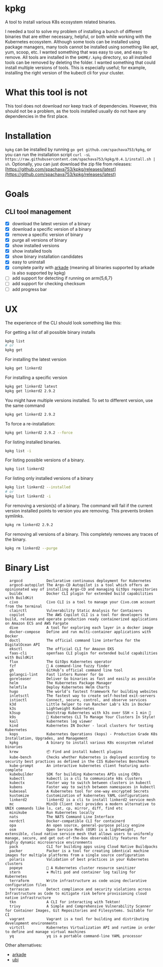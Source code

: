 # kpkg

A tool to install various K8s ecosystem related binaries.

I needed a tool to solve my problem of installing a bunch of different binaries that are either necessary, helpful, or
both while working with the Kubernetes ecosystem. Although some tools can be installed using package managers, many
tools cannot be installed using something like apt, yum, scoop, etc. I wanted something that was easy to use, and easy
to remove. All tools are installed in the `$HOME/.kpkg` directory, so all installed tools can be removed by deleting the
folder. I wanted something that could install multiple versions of tools. This is especially useful; for example,
installing the right version of the kubectl cli for your cluster.

# What this tool is not

This tool does not download nor keep track of dependencies. However, this should not be a problem, as the tools
installed usually do not have any dependencies in the first place.

# Installation

`kpkg` can be installed by running `go get github.com/spachava753/kpkg`, or you can run the installation
script `curl -sL https://raw.githubusercontent.com/spachava753/kpkg/0.4.1/install.sh | sh`. Optionally, you can just
download the zip file from
releases: [https://github.com/spachava753/kpkg/releases/latest](https://github.com/spachava753/kpkg/releases/latest)

# Goals

## CLI tool management

- [x] download the latest version of a binary
- [x] download a specific version of a binary
- [x] remove a specific version of binary
- [x] purge all versions of binary
- [x] show installed versions
- [x] show installed tools
- [x] show binary installation candidates
- [x] easy to uninstall
- [x] complete parity with [arkade](https://github.com/alexellis/arkade) (meaning all binaries supported by arkade is
  also supported by kpkg)
- [ ] add support for detecting if running on arm{5,6,7}
- [ ] add support for checking checksum
- [ ] add progress bar

# UX

The experience of the CLI should look something like this:

For getting a list of all possible binary installs

```bash
kpkg list
# or 
kpkg get
```

For installing the latest version

```bash
kpkg get linkerd2
```

For installing a specific version

```bash
kpkg get linkerd2 latest
kpkg get linkerd2 2.9.2
```

You might have multiple versions installed. To set to different version, use the same command

```bash
kpkg get linkerd2 2.9.2
```

To force a re-installation:

```bash
kpkg get linkerd2 2.9.2 --force
```

For listing installed binaries.

```bash
kpkg list -i
```

For listing possible versions of a binary.

```bash
kpkg list linkerd2
```

For listing only installed versions of a binary

```bash
kpkg list linkerd2 --installed
# or
kpkg list linkerd2 -i
```

For removing a version(s) of a binary. The command will fail if the current version installed points to version you are
removing. This prevents broken symlinks.

```bash
kpkg rm linkerd2 2.9.2
```

For removing all versions of a binary. This completely removes any traces of the binary.

```bash
kpkg rm linkerd2 --purge
```

# Binary List

```plain
  argocd           Declarative continuous deployment for Kubernetes
  argocd-autopilot The Argo-CD Autopilot is a tool which offers an opinionated way of installing Argo-CD and managing GitOps repositories
  buildx           Docker CLI plugin for extended build capabilities with BuildKit
  civo             Civo CLI is a tool to manage your Civo.com account from the terminal
  clairctl         Vulnerability Static Analysis for Containers
  copilot          The AWS Copilot CLI is a tool for developers to build, release and operate production ready containerized applications on Amazon ECS and AWS Fargate
  dive             A tool for exploring each layer in a docker image
  docker-compose   Define and run multi-container applications with Docker
  doctl            The official command line interface for the DigitalOcean API
  eksctl           The official CLI for Amazon EKS
  faas-cli         openfaas CLI plugin for extended build capabilities with BuildKit
  flux             The GitOps Kubernetes operator
  fzf              🌸 A command-line fuzzy finder
  gh               GitHub’s official command line tool
  golangci-lint    Fast linters Runner for Go
  goreleaser       Deliver Go binaries as fast and easily as possible
  helm             The Kubernetes Package Manager
  helmfile         Deploy Kubernetes Helm Charts
  hugo             The world’s fastest framework for building websites
  inletsctl        The fastest way to create self-hosted exit-servers
  istioctl         Connect, secure, control, and observe services
  k3d              Little helper to run Rancher Lab's k3s in Docker
  k3s              Lightweight Kubernetes
  k3sup            bootstrap Kubernetes with k3s over SSH < 1 min 🚀
  k9s              🐶 Kubernetes CLI To Manage Your Clusters In Style!
  kail             kubernetes log viewer
  kind             Kubernetes IN Docker - local clusters for testing Kubernetes
  kops             Kubernetes Operations (kops) - Production Grade K8s Installation, Upgrades, and Management
  kpkg             A binary to install various K8s ecosystem related binaries
  krew             📦 Find and install kubectl plugins
  kube-bench       Checks whether Kubernetes is deployed according to security best practices as defined in the CIS Kubernetes Benchmark
  kube-prompt      An interactive kubernetes client featuring auto-complete
  kubebuilder      SDK for building Kubernetes APIs using CRDs
  kubectl          kubectl is a cli to communicate k8s clusters
  kubectx          Faster way to switch between clusters in kubectl
  kubens           Faster way to switch between namespaces in kubectl
  kubeseal         A Kubernetes tool for one-way encrypted Secrets
  kustomize        Customization of kubernetes YAML configurations
  linkerd2         linkerd2 is a cli to install linkerd2 service mesh
  mc               MinIO Client (mc) provides a modern alternative to UNIX commands like ls, cat, cp, mirror, diff, find etc
  minikube         Run Kubernetes locally
  nats             The NATS Command Line Interface
  nerdctl          Docker-compatible CLI for containerd
  opa              An open source, general-purpose policy engine
  osm              Open Service Mesh (OSM) is a lightweight, extensible, cloud native service mesh that allows users to uniformly manage, secure, and get out-of-the-box observability features for highly dynamic microservice environments
  pack             CLI for building apps using Cloud Native Buildpacks
  packer           Packer is a tool for creating identical machine images for multiple platforms from a single source configuration
  polaris          Validation of best practices in your Kubernetes clusters
  popeye           👀 A Kubernetes cluster resource sanitizer
  stern            ⎈ Multi pod and container log tailing for Kubernetes
  terraform        Write infrastructure as code using declarative configuration files
  terrascan        Detect compliance and security violations across Infrastructure as Code to mitigate risk before provisioning cloud native infrastructure
  tkn              A CLI for interacting with Tekton!
  trivy            A Simple and Comprehensive Vulnerability Scanner for Container Images, Git Repositories and Filesystems. Suitable for CI
  vagrant          Vagrant is a tool for building and distributing development environments
  virtctl          Kubernetes Virtualization API and runtime in order to define and manage virtual machines
  yq               yq is a portable command-line YAML processor
```

Other alternatives:
- [arkade](https://github.com/alexellis/arkade)
- [ubi](https://github.com/houseabsolute/ubi)
